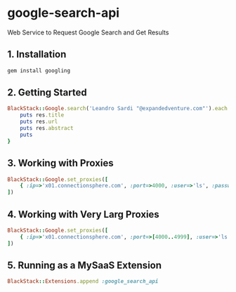 # google-search-api
Web Service to Request Google Search and Get Results 

## 1. Installation

```bash
gem install googling
```

## 2. Getting Started

```ruby
BlackStack::Google.search('Leandro Sardi "@expandedventure.com"').each { |res|
    puts res.title
    puts res.url
    puts res.abstract
    puts
}
```

## 3. Working with Proxies

```ruby
BlackStack::Google.set_proxies([
    { :ip=>'x01.connectionsphere.com', :port=>4000, :user=>'ls', :password=>'ls4000' }
])
```

## 4. Working with Very Larg Proxies

```ruby
BlackStack::Google.set_proxies([
    { :ip=>'x01.connectionsphere.com', :port=>[4000..4999], :user=>'ls', :password=>'ls4000' }
])
```

## 5. Running as a MySaaS Extension

```ruby
BlackStack::Extensions.append :google_search_api
```